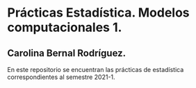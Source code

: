 # Prácticas Estadística. Modelos computacionales 1. 
## Carolina Bernal Rodríguez.

En este repositorio se encuentran las prácticas de estadística correspondientes al semestre 2021-1.


